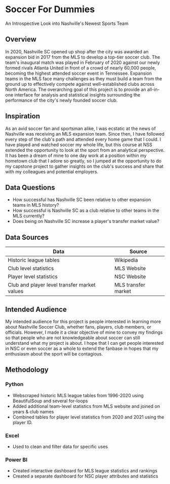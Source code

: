 # Soccer For Dummies

An Introspective Look into Nashville's Newest Sports Team

## Overview

In 2020, Nashville SC opened up shop after the city was awarded an expansion bid
in 2017 from the MLS to develop a top-tier soccer club. The team's inaugural
match was played in February of 2020 against our newly formed rivals Atlanta
United in front of a crowd of nearly 60,000 people, becoming the highest
attended soccer event in Tennessee. Expansion teams in the MLS face many
challenges as they must build a team from the ground up to effectively compete against
well-established clubs across North America. The overarching goal of
this project is to provide an all-in-one interface for analysis and statistical
insights surrounding the performance of the city's newly founded soccer club.

## Inspiration

As an avid soccer fan and sportsman alike, I was ecstatic at the news of
Nashville was receiving an MLS expansion team. Since then, I have followed every
step of the club's path and attended every home game that I could. I have played
and watched soccer my whole life, but this course at NSS extended the
opportunity to look at the sport from an analytical perspective. It has been a
dream of mine to one day work at a position within my hometown club that I adore
so greatly, so I jumped at the opportunity to do my capstone project to gather
insights on the club's success and share that with my colleagues and potential
employers.

## Data Questions

- How successful has Nashville SC been relative to other expansion teams in MLS
  history?
- How successful is Nashville SC as a club relative to other teams in the MLS
  currently?
- Does being on Nashville SC increase a player's transfer market value?

## Data Sources

| Data                                         | Source              |
| -------------------------------------------- | ------------------- |
| Historic league tables                       | Wikipedia           |
| Club level statistics                        | MLS Website         |
| Player level statistics                      | NSC Website         |
| Club and player level transfer market values | MLS transfer market |

## Intended Audience

My intended audience for this project is people interested in learning more
about Nashville Soccer Club, whether fans, players, club members, or officials.
However, I made it a clear objective of mine to convey my
findings so that people who are not knowledgeable about soccer can still
understand what my project is about. I hope that I can get
people interested in NSC or even soccer as a whole to extend the fanbase in
hopes that my enthusiasm about the sport will be contagious.

## Methodology

### Python

- Webscraped historic MLS league tables from 1996-2020 using BeautifulSoup and
  several for-loops
- Added additional team-level statistics from MLS website and joined on years &
  club names
- Combined tables for player level statistics from 2020 and 2021 using the
  player ID.

### Excel

- Used to clean and filter data for specific uses

### Power BI

- Created interactive dashboard for MLS league statistics and rankings
- Created a separate dashboard for NSC player attributes and statistics
